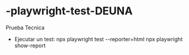 # -playwright-test-DEUNA
Prueba Tecnica
* Ejecutar un test:
 npx playwright test --reporter=html
 npx playwright show-report
